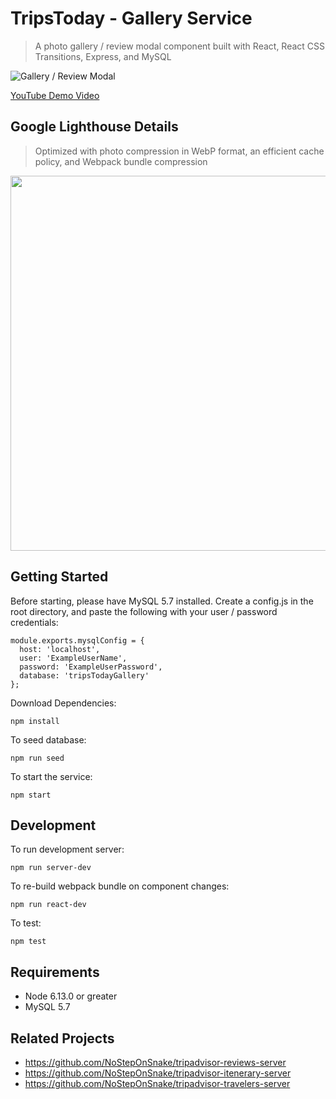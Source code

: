 # TripsToday - Gallery Service
> A photo gallery / review modal component built with React, React CSS Transitions, Express, and MySQL

![Gallery / Review Modal](https://media.giphy.com/media/Idl9FAkqE5XDJdLKIy/giphy.gif)

<a href="https://youtu.be/KmhqD7b5MHc" target="_blank">YouTube Demo Video</a>

## Google Lighthouse Details
> Optimized with photo compression in WebP format, an efficient cache policy, and Webpack bundle compression

<img src="https://trip-advisor-photo-gallery.s3-us-west-1.amazonaws.com/FEC+Optimizations.png" width=600>

## Getting Started
Before starting, please have MySQL 5.7 installed. Create a config.js in the root directory, and paste the following with your user / password credentials:
  ```
  module.exports.mysqlConfig = {
    host: 'localhost',
    user: 'ExampleUserName',
    password: 'ExampleUserPassword',
    database: 'tripsTodayGallery'
  };
  ```
  
Download Dependencies:
``` 
npm install 
```

To seed database:
``` 
npm run seed 
```

To start the service:
``` 
npm start 
```

## Development
To run development server:
``` 
npm run server-dev 
```

To re-build webpack bundle on component changes:
``` 
npm run react-dev 
```

To test:
``` 
npm test 
```

## Requirements

- Node 6.13.0 or greater
- MySQL 5.7


## Related Projects

- https://github.com/NoStepOnSnake/tripadvisor-reviews-server
- https://github.com/NoStepOnSnake/tripadvisor-itenerary-server
- https://github.com/NoStepOnSnake/tripadvisor-travelers-server

